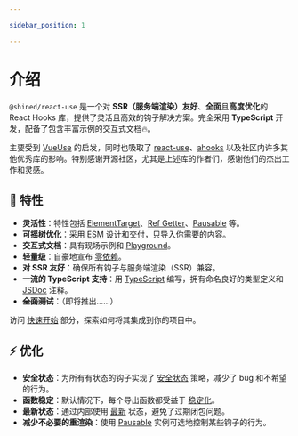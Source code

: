 ```yaml
---

sidebar_position: 1

---
```


# 介绍

`@shined/react-use` 是一个对 **SSR（服务端渲染）友好**、**全面**且**高度优化**的 React Hooks 库，提供了灵活且高效的钩子解决方案。完全采用 **TypeScript** 开发，配备了包含丰富示例的交互式文档🔥。

主要受到 [VueUse](https://vueuse.org/) 的启发，同时也吸取了 [react-use](https://github.com/streamich/react-use)、[ahooks](https://ahooks.js.org/) 以及社区内许多其他优秀库的影响。特别感谢开源社区，尤其是上述库的作者们，感谢他们的杰出工作和灵感。

## 🚀 特性

- **灵活性**：特性包括 [ElementTarget](/docs/features/element-target)、[Ref Getter](/docs/features/ref-getter)、[Pausable](/docs/features/pausable) 等。
- **可摇树优化**：采用 [ESM](https://nodejs.org/api/esm.html) 设计和交付，只导入你需要的内容。
- **交互式文档**：具有现场示例和 [Playground](https://react-online.vercel.app/#code=aW1wb3J0IHsgY3JlYXRlUm9vdCB9IGZyb20gJ3JlYWN0LWRvbS9jbGllbnQnCmltcG9JdCB7IHVzZU1vdXNlLCB1c2VSZWFjdGl2ZSB9IGZyb20gJ0BzaGluZWQvcmVhY3QtdXNlJwoKCmZ1bmN0aW9uIEFwcCgpIHsKICBjb25zdCB7IHgsIHkgfSA9IHVzZU1vdXNlKCkKICBjb25zdCBbeyBjb3VudCB9LCBtdXRhdGVdID0gdXNlUmVhY3RpdmUoeyBjb3VudDogMCB9KQoKICBjb25zdCBhZGRPbmUgPSAoKSA9PiBtdXRhdGUuY291bnQrKwoKICByZXR1cm4gKAogICAgPGRpdj4KICAgICAgPGRpdj4oeCwgeSk6ICh7eH0sIHt5fSk8L2Rpdj4KICAgICAgPGJ1dHRvbiBvbkNsaWNrPXthZGRPbmV9PkNvdW50OiB7Y291bnR9PC9idXR0b24%2BCiAgICA8L2Rpdj4KICApCn0KCmNyZWF0ZVJvb3QoZG9jdW1lbnQuZ2V0RWxlbWVudEJ5SWQoJ3Jvb3QnKSEpLnJlbmRlcig8QXBwIC8%2BKQo%3D)。
- **轻量级**：自豪地宣布 [零依赖](https://github.com/sheinsight/react-use/blob/main/package.json)。
- **对 SSR 友好**：确保所有钩子与服务端渲染（SSR）兼容。
- **一流的 TypeScript 支持**：用 [TypeScript](https://www.typescriptlang.org/) 编写，拥有命名良好的类型定义和 [JSDoc](https://jsdoc.app/) 注释。
- **~~全面测试~~**：（即将推出……）

访问 [快速开始](/docs/get-started) 部分，探索如何将其集成到你的项目中。

## ⚡️ 优化

- **安全状态**：为所有有状态的钩子实现了 [安全状态](/docs/optimization/safe-state) 策略，减少了 bug 和不希望的行为。
- **函数稳定**：默认情况下，每个导出函数都受益于 [稳定化](/docs/optimization/stabilization)。
- **最新状态**：通过内部使用 [最新](/docs/optimization/latest-state) 状态，避免了过期闭包问题。
- **减少不必要的重渲染**：使用 [Pausable](/docs/features/pausable) 实例可选地控制某些钩子的行为。
